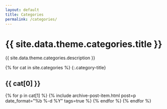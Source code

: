 ```yaml
---
layout: default
title: Categories
permalink: /categories/
---
```


# {{ site.data.theme.categories.title }}

{{ site.data.theme.categories.description }}

{% for cat in site.categories %} 
{:.category-title}
## {{ cat[0] }}

{% for p in cat[1] %} 
{% include archive-post-item.html post=p date_format="%b %-d %Y" tags=true %}
{% endfor %}
{% endfor %}

